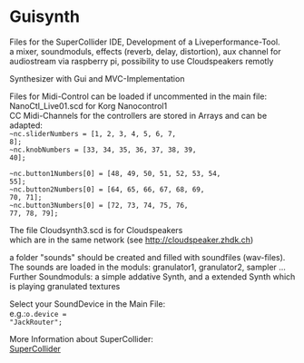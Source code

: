 # Guisynth

Files for the SuperCollider IDE,
Development of a Liveperformance-Tool.<br />
a mixer, soundmoduls, effects (reverb, delay, distortion), aux channel for audiostream via raspberry pi,
possibility to use Cloudspeakers remotly

Synthesizer with Gui and MVC-Implementation

Files for Midi-Control can be loaded if uncommented in the main file:<br />
NanoCtl_Live01.scd  for Korg Nanocontrol1<br />
CC Midi-Channels for the controllers are stored in Arrays and can be adapted:<br />
<code>~nc.sliderNumbers = [1, 2, 3, 4, 5, 6, 7, 8];</code><br />
<code>~nc.knobNumbers = [33, 34, 35, 36, 37, 38, 39, 40];</code><br />

<code>~nc.button1Numbers[0] = [48, 49, 50, 51, 52, 53, 54, 55];</code><br />
<code>~nc.button2Numbers[0] = [64, 65, 66, 67, 68, 69, 70, 71];</code><br />
<code>~nc.button3Numbers[0] = [72, 73, 74, 75, 76, 77, 78, 79];</code><br />


The file Cloudsynth3.scd is for Cloudspeakers<br />
which are in the same network (see http://cloudspeaker.zhdk.ch)<br />

a folder "sounds" should be created and filled with soundfiles (wav-files).<br />
The sounds are loaded in the moduls: granulator1, granulator2, sampler ...<br />
Further Soundmoduls: a simple addative Synth, and a extended Synth which is playing granulated textures<br />

Select your SoundDevice in the Main File:<br />
e.g.:<code>o.device = "JackRouter";</code>

More Information about SuperCollider:<br />
[SuperCollider](https://supercollider.github.io/)

	
